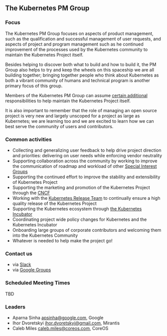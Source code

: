 ## The Kubernetes PM Group

### Focus

The Kubernetes PM Group focuses on aspects of product management, such as the qualification and successful management of user requests, and aspects of project and program management such as he continued improvement of the processes used by the Kubernetes community to maintain the Kubernetes Project itself. 

Besides helping to discover both what to build and how to build it, the PM Group also helps to try and keep the wheels on this spaceship we are all building together; bringing together people who think about Kubernetes as both a vibrant community of humans and technical program is another primary focus of this group. 

Members of the Kubernetes PM Group can assume [certain additional](https://github.com/kubernetes/community/blob/master/project-managers/README.md) responsibilities to help maintain the Kubernetes Project itself. 

It is also important to remember that the role of managing an open source project is very new and largely unscoped for a project as large as Kubernetes; we are learning too and we are excited to learn how we can best serve the community of users and contributors.

### Common activities
- Collecting and generalizing user feedback to help drive project direction and priorities: delivering on user needs while enforcing vendor neutrality
- Supporting collaboration across the community by working to improve the communication of roadmap and workload of other [Special Interest Groups](https://github.com/kubernetes/community#special-interest-groups-sig-and-working-groups)
- Supporting the continued effort to improve the stability and extensibility of Kubernetes Project
- Supporting the marketing and promotion of the Kubernetes Project through the [CNCF](https://www.cncf.io/)
- Working with the [Kubernetes Release Team](https://github.com/kubernetes/community/tree/master/contributors/devel/release) to continually ensure a high quality release of the Kubernetes Project
- Supporting the Kubernetes ecosystem through [the Kubernetes Incubator](https://github.com/kubernetes/community/blob/master/incubator.md)
- Coordinating project wide policy changes for Kubernetes and the Kubernetes Incubator
- Onboarding large groups of corporate contributors and welcoming them into the Kubernetes Community
- Whatever is needed to help make the project go!

### Contact us
- via [Slack](https://kubernetes.slack.com/messages/kubernetes-pm/)
- via [Google Groups](https://groups.google.com/forum/#!forum/kubernetes-pm)

### Scheduled Meeting Times

TBD

### Leaders
- Aparna Sinha apsinha@google.com, Google
- Ihor Dvoretskyi ihor.dvoretskyi@gmail.com, Mirantis
- Caleb Miles caleb.miles@coreos.com, CoreOS
